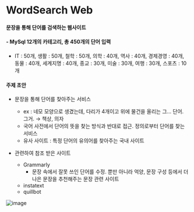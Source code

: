 # WordSearch Web

#### 문장을 통해 단어를 검색하는 웹사이트

#### - MySql 12개의 카테고리, 총 450개의 단어 입력
- IT : 50개, 생활 : 50개, 철학 : 50개, 의학 : 40개, 역사 : 40개, 경제경영 : 40개, 동물 : 40개, 세계지명 : 40개, 종교 : 30개, 미술 : 30개, 여행 : 30개, 스포츠 : 10개


#### 주제 초안

- 문장을 통해 단어를 찾아주는 서비스
    - ex : 네모 모양으로 생겼는데, 다리가 4개이고 위에 물건을 올리는 그… 단어. 그거. → 책상, 의자
    - 국어 사전에서 단어의 뜻을 찾는 방식과 반대로 접근. 정의로부터 단어를 찾는 서비스
    - 유사 사이트 : 특정 단어의 유의어를 찾아주는 국내 사이트

- 관련하여 참조 받은 사이트
    - Grammarly
        - 문장 속에서 잘못 쓰인 단어를 수정. 뿐만 아니라 억양, 문장 구성 등에서 더 나은 문장을 추천해주는 문장 관련 사이트
    - instatext
    - quillbot

![image](https://user-images.githubusercontent.com/55525614/208013176-f37f20c5-ed8d-4fdf-a66a-35f5bb0e7f45.png)
